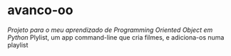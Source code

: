 # avanco-oo
<em>Projeto para o meu aprendizado de Programming Oriented Object em Python</em>
Plylist, um app command-line que cria filmes, e adiciona-os numa playlist
